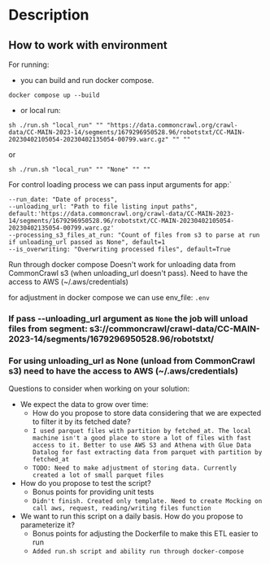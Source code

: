 # Description


## How to work with environment

For running:
- you can build and run docker compose.

```
docker compose up --build
```

- or local run:
```
sh ./run.sh "local_run" "" "https://data.commoncrawl.org/crawl-data/CC-MAIN-2023-14/segments/1679296950528.96/robotstxt/CC-MAIN-20230402105054-20230402135054-00799.warc.gz" "" ""
```
or
```
sh ./run.sh "local_run" "" "None" "" ""
```

For control loading process we can pass input arguments for app:`

```
--run_date: "Date of process",
--unloading_url: "Path to file listing input paths", default:'https://data.commoncrawl.org/crawl-data/CC-MAIN-2023-14/segments/1679296950528.96/robotstxt/CC-MAIN-20230402105054-20230402135054-00799.warc.gz'
--processing_s3_files_at_run: "Count of files from s3 to parse at run if unloading_url passed as None", default=1
--is_overwriting: "Overwriting processed files", default=True
```
Run through docker compose Doesn't work for unloading data from CommonCrawl s3 (when unloading_url doesn't pass). Need to have the access to AWS (~/.aws/credentials)

for adjustment in docker compose we can use env_file: `.env`

### If pass --unloading_url argument as `None` the job will unload files from segment: s3://commoncrawl/crawl-data/CC-MAIN-2023-14/segments/1679296950528.96/robotstxt/
### For using unloading_url as None (unload from CommonCrawl s3) need to have the access to AWS (~/.aws/credentials)

Questions to consider when working on your solution:

- We expect the data to grow over time:
    - How do you propose to store data considering that we are expected to filter it by its fetched date?
    - `I used parquet files with partition by fetched_at. The local machine isn't a good place to store a lot of files with fast access to it. Better to use AWS S3 and Athena with Glue Data Datalog for fast extracting data from parquet with partition by fetched_at`
    - `TODO: Need to make adjustment of storing data. Currently created a lot of small parquet files`
- How do you propose to test the script?
    - Bonus points for providing unit tests
    - `Didn't finish. Created only template. Need to create Mocking on call aws, request, reading/writing files function`
- We want to run this script on a daily basis. How do you propose to parameterize it?
    - Bonus points for adjusting the Dockerfile to make this ETL easier to run
    - `Added run.sh script and ability run through docker-compose`
